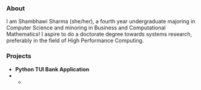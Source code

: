 ### About
I am Shambhawi Sharma (she/her), a fourth year undergraduate majoring in Computer Science and minoring in Business and Computational Mathematics! I aspire to do a doctorate degree towards systems research, preferably in the field of High Performance Computing.

### Projects
* **Python TUI Bank Application**
*   *

<!--
**mochiiten9158/mochiiten9158** is a ✨ _special_ ✨ repository because its `README.md` (this file) appears on your GitHub profile.

Here are some ideas to get you started:

- 🔭 I’m currently working on ...
- 🌱 I’m currently learning ...
- 👯 I’m looking to collaborate on ...
- 🤔 I’m looking for help with ...
- 💬 Ask me about ...
- 📫 How to reach me: ...
- 😄 Pronouns: ...
- ⚡ Fun fact: ...
-->
